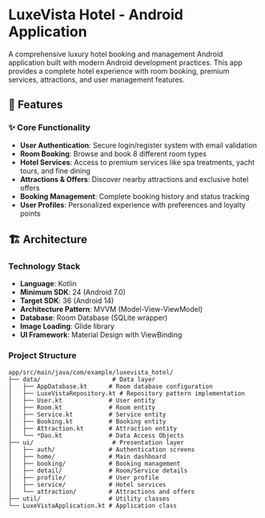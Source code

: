 # LuxeVista Hotel - Android Application

A comprehensive luxury hotel booking and management Android application built with modern Android development practices. This app provides a complete hotel experience with room booking, premium services, attractions, and user management features.

## 🏨 Features

### ✨ Core Functionality
- **User Authentication**: Secure login/register system with email validation
- **Room Booking**: Browse and book 8 different room types
- **Hotel Services**: Access to premium services like spa treatments, yacht tours, and fine dining
- **Attractions & Offers**: Discover nearby attractions and exclusive hotel offers
- **Booking Management**: Complete booking history and status tracking
- **User Profiles**: Personalized experience with preferences and loyalty points
## 🏗️ Architecture

### Technology Stack
- **Language**: Kotlin
- **Minimum SDK**: 24 (Android 7.0)
- **Target SDK**: 36 (Android 14)
- **Architecture Pattern**: MVVM (Model-View-ViewModel)
- **Database**: Room Database (SQLite wrapper)
- **Image Loading**: Glide library
- **UI Framework**: Material Design with ViewBinding

### Project Structure
```
app/src/main/java/com/example/luxevista_hotel/
├── data/                    # Data layer
│   ├── AppDatabase.kt      # Room database configuration
│   ├── LuxeVistaRepository.kt # Repository pattern implementation
│   ├── User.kt             # User entity
│   ├── Room.kt             # Room entity
│   ├── Service.kt          # Service entity
│   ├── Booking.kt          # Booking entity
│   ├── Attraction.kt       # Attraction entity
│   └── *Dao.kt             # Data Access Objects
├── ui/                      # Presentation layer
│   ├── auth/               # Authentication screens
│   ├── home/               # Main dashboard
│   ├── booking/            # Booking management
│   ├── detail/             # Room/Service details
│   ├── profile/            # User profile
│   ├── service/            # Hotel services
│   └── attraction/         # Attractions and offers
├── util/                   # Utility classes
└── LuxeVistaApplication.kt # Application class
```
